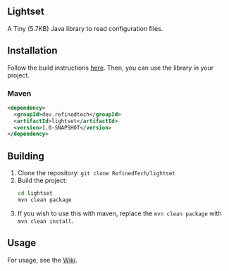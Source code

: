 ## Lightset
A Tiny (5.7KB) Java library to read configuration files.

## Installation

Follow the build instructions [here](#building).
Then, you can use the library in your project.

### Maven
```xml
<dependency>
  <groupId>dev.refinedtech</groupId>
  <artifactId>lightset</artifactId>
  <version>1.0-SNAPSHOT</version>
</dependency>
```

## Building

1. Clone the repository: `git clone RefinedTech/lightset`
2. Build the project:
    ```bash
    cd lightset
    mvn clean package
    ```
3. If you wish to use this with maven, replace the `mvn clean package` with `mvn clean install`.

## Usage
For usage, see the [Wiki](../../wiki).